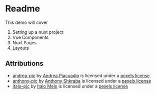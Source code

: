 # Readme

This demo will cover
1. Setting up a nuxt project
2. Vue Components
3. Nuxt Pages
4. Layouts

## Attributions
- [andrea-pic](https://www.pexels.com/photo/woman-in-collared-shirt-774909/) by [Andrea Piacuadio](https://www.pexels.com/@olly) is licensed under a [pexels license](https://www.pexels.com/license/)
- [anthony-pic](https://www.pexels.com/photo/a-woman-waring-a-wireless-headset-8192000/) by [Anthony Shkraba](https://www.pexels.com/@shkrabaanthony) is licensed under a [pexels license](https://www.pexels.com/license/)
- [italo-pic](https://www.pexels.com/photo/portrait-photo-of-smiling-man-with-his-arms-crossed-standing-in-front-of-white-wall-2379004/) by [Italo Melo](https://www.pexels.com/@italo-melo-881954) is licensed under a [pexels license](https://www.pexels.com/license/)